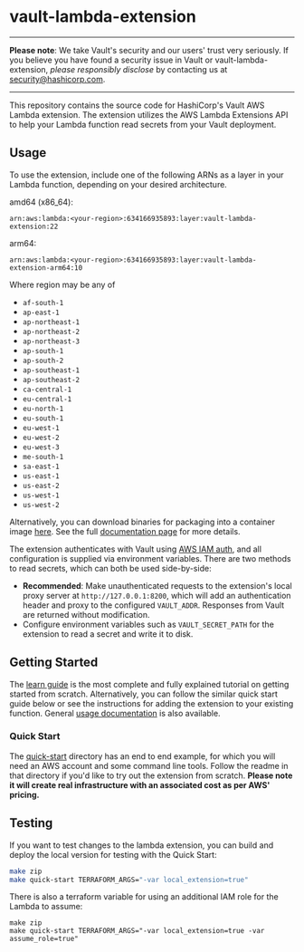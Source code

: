 # vault-lambda-extension

----

**Please note**: We take Vault's security and our users' trust very seriously. If you believe you have found a security issue in Vault or vault-lambda-extension, _please responsibly disclose_ by contacting us at [security@hashicorp.com](mailto:security@hashicorp.com).

----

This repository contains the source code for HashiCorp's Vault AWS Lambda extension.
The extension utilizes the AWS Lambda Extensions API to help your Lambda function
read secrets from your Vault deployment.

## Usage

To use the extension, include one of the following ARNs as a layer in your
Lambda function, depending on your desired architecture.

amd64 (x86_64):

```text
arn:aws:lambda:<your-region>:634166935893:layer:vault-lambda-extension:22
```

arm64:

```text
arn:aws:lambda:<your-region>:634166935893:layer:vault-lambda-extension-arm64:10
```

Where region may be any of
  * `af-south-1`
  * `ap-east-1`
  * `ap-northeast-1`
  * `ap-northeast-2`
  * `ap-northeast-3`
  * `ap-south-1`
  * `ap-south-2`
  * `ap-southeast-1`
  * `ap-southeast-2`
  * `ca-central-1`
  * `eu-central-1`
  * `eu-north-1`
  * `eu-south-1`
  * `eu-west-1`
  * `eu-west-2`
  * `eu-west-3`
  * `me-south-1`
  * `sa-east-1`
  * `us-east-1`
  * `us-east-2`
  * `us-west-1`
  * `us-west-2`

Alternatively, you can download binaries for packaging into a container image
[here][releases]. See the full [documentation page][vault-docs] for more details.

The extension authenticates with Vault using [AWS IAM auth][vault-aws-iam-auth],
and all configuration is supplied via environment variables. There are two methods
to read secrets, which can both be used side-by-side:

* **Recommended**: Make unauthenticated requests to the extension's local proxy
  server at `http://127.0.0.1:8200`, which will add an authentication header and
  proxy to the configured `VAULT_ADDR`. Responses from Vault are returned without
  modification.
* Configure environment variables such as `VAULT_SECRET_PATH` for the extension
  to read a secret and write it to disk.

## Getting Started

The [learn guide][vault-learn-guide] is the most complete and fully explained
tutorial on getting started from scratch. Alternatively, you can follow the
similar quick start guide below or see the instructions for adding the extension
to your existing function. General [usage documentation][vault-docs] is also
available.

### Quick Start

The [quick-start](./quick-start) directory has an end to end example, for which
you will need an AWS account and some command line tools. Follow the readme in
that directory if you'd like to try out the extension from scratch. **Please
note it will create real infrastructure with an associated cost as per AWS'
pricing.**

## Testing

If you want to test changes to the lambda extension, you can build and deploy the local version for testing with the Quick Start:

```sh
make zip
make quick-start TERRAFORM_ARGS="-var local_extension=true"
```

There is also a terraform variable for using an additional IAM role for the Lambda to assume:

```
make zip
make quick-start TERRAFORM_ARGS="-var local_extension=true -var assume_role=true"
```

[vault-learn-guide]: https://learn.hashicorp.com/tutorials/vault/aws-lambda
[vault-docs]: https://developer.hashicorp.com/vault/docs/platform/aws/lambda-extension
[vault-aws-iam-auth]: https://developer.hashicorp.com/vault/docs/auth/aws
[releases]: https://releases.hashicorp.com/vault-lambda-extension/
